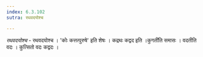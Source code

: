 ```yaml
---
index: 6.3.102
sutra: रथवदयोश्च

---
```

_रथवदयोश्च_ - रथवदयोश्च । 'कोः कत्तत्पुरुषे' इति शेषः । कद्रथः कद्वद इति ।कुगती॑ति समासः । वदतीति वदः । कुत्सितो वदः कद्वदः । 
